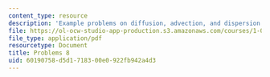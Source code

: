 ```yaml
---
content_type: resource
description: 'Example problems on diffusion, advection, and dispersion '
file: https://ol-ocw-studio-app-production.s3.amazonaws.com/courses/1-061-transport-processes-in-the-environment-fall-2008/60190758d5d1718300e0922fb942a4d3_problems8.pdf
file_type: application/pdf
resourcetype: Document
title: Problems 8
uid: 60190758-d5d1-7183-00e0-922fb942a4d3
---
```

